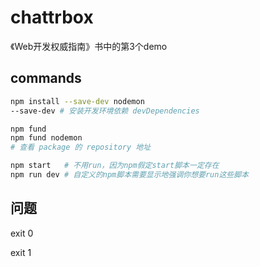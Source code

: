 # chattrbox

《Web开发权威指南》书中的第3个demo

## commands

```bash
npm install --save-dev nodemon
--save-dev # 安装开发环境依赖 devDependencies

npm fund
npm fund nodemon
# 查看 package 的 repository 地址

npm start   # 不用run，因为npm假定start脚本一定存在
npm run dev # 自定义的npm脚本需要显示地强调你想要run这些脚本

```

## 问题

exit 0

exit 1
